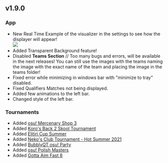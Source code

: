 ## v1.9.0
### App
- New Real Time Example of the visualizer in the settings to see how the displayer will appear!
  <br><img src="https://akinariosu.s-ul.eu/2moHswYA">
- Added Transparent Background feature!
- Disabled **Teams Section** // Too many bugs and errors, will be available in the next releases!
  You can still use the images with the teams naming the image with the exact name of the team and placing the image in the teams folder!
- Fixed error while minimizing in windows bar with "minimize to tray" disabled.
- Fixed Qualifiers Matches not being displayed.
- Added few animations to the left bar.
- Changed style of the left bar.

### Tournaments
- Added [osu! Mercenary Shop 3](https://osu.ppy.sh/community/forums/topics/1341640)
- Added [Koro's Back 2 Skool Tournament](https://osu.ppy.sh/community/forums/topics/1337953)
- Added [Elitiri Cup Summer](https://osu.ppy.sh/community/forums/topics/1343263)
- Added [Neko's Club Tournament - Hot Summer 2021](https://osu.ppy.sh/community/forums/topics/1370076)
- Added [BubblyQT osu! Party](https://osu.ppy.sh/community/forums/topics/1362858)
- Added [osu! Polish Masters](https://osu.ppy.sh/community/forums/topics/1368969)
- Added [Gotta Aim Fast 8](https://osu.ppy.sh/community/forums/topics/1353576)